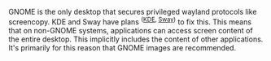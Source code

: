 GNOME is the only desktop that secures privileged wayland protocols like screencopy. KDE and Sway have plans <sup>([KDE](https://invent.kde.org/plasma/xdg-desktop-portal-kde/-/issues/7), [Sway](https://github.com/swaywm/sway/issues/2333))</sup> to fix this. This means that on non-GNOME systems, applications can access screen content of the entire desktop. This implicitly includes the content of other applications. It's primarily for this reason that GNOME images are recommended.
